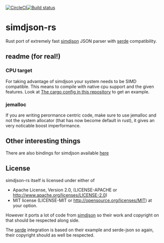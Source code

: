 [![CircleCI](https://circleci.com/gh/Licenser/simdjson-rs/tree/master.svg?style=svg)](https://circleci.com/gh/Licenser/simdjson-rs/tree/master)[![Build status](https://ci.appveyor.com/api/projects/status/0kf0v6hj5v2gite9?svg=true)](https://ci.appveyor.com/project/Licenser/simdjson-rs)

# simdjson-rs

Rust port of extremely fast [simdjson](https://github.com/lemire/simdjson) JSON parser with [serde](serde.rs) compatibility.

## readme (for real!)

### CPU target

For taking advantage of simdjson your system needs to be SIMD compatible. This means to compile with native cpu support and the given features. Look at [The cargo config in this repository](.cargo/config) to get an example.

### jemalloc

If you are writing perormance centric code, make sure to use jemalloc and not the system allocator (that has now become default in rust), it gives an very noticable boost imperformance.



## Other interesting things

There are also bindings for simdjson available [here](https://github.com/SunDoge/simdjson-rust)

## License

simdjson-rs itself is licensed under either of

* Apache License, Version 2.0, (LICENSE-APACHE or http://www.apache.org/licenses/LICENSE-2.0)
* MIT license (LICENSE-MIT or http://opensource.org/licenses/MIT)
at your option.

However it ports a lot of code from [simdjson](https://github.com/lemire/simdjson) so their work and copyright on that should be respected along side.

The [serde](serde.rs) integration is based on their example and serde-json so again, their copyright should as well be respected.
